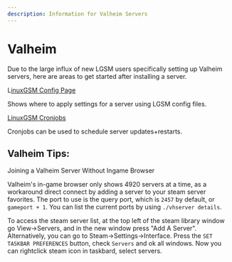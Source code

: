 ```yaml
---
description: Information for Valheim Servers
---
```


# Valheim

Due to the large influx of new LGSM users specifically setting up Valheim servers, here are areas to get started after installing a server.

L[inuxGSM Config Page](../configuration/linuxgsm-config.md)

Shows where to apply settings for a server using LGSM config files.

[LinuxGSM Cronjobs](../configuration/cronjobs.md)

Cronjobs can be used to schedule server updates+restarts.

## Valheim Tips:

Joining a Valheim Server Without Ingame Browser

Valheim's in-game browser only shows 4920 servers at a time, as a workaround direct connect by adding a server to your steam server favorites. The port to use is the query port, which is `2457` by default, or `gameport + 1`. You can list the current ports by using `./vhserver details`.

To access the steam server list, at the top left of the steam library window go View-&gt;Servers, and in the new window press "Add A Server".
Alternatively, you can go to Steam-&gt;Settings-&gt;Interface. Press the `SET TASKBAR PREFERENCES` button, check `Servers` and ok all windows. Now you can rightclick steam icon in taskbard, select servers.


